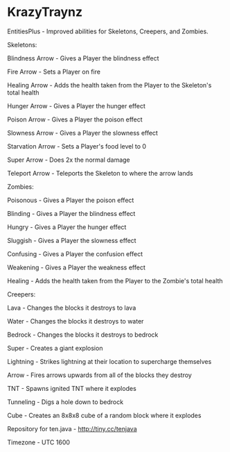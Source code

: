 KrazyTraynz
===========
EntitiesPlus - Improved abilities for Skeletons, Creepers, and Zombies.

Skeletons:
  
  Blindness Arrow - Gives a Player the blindness effect
  
  Fire Arrow - Sets a Player on fire
  
  Healing Arrow - Adds the health taken from the Player to the Skeleton's total health
  
  Hunger Arrow - Gives a Player the hunger effect
  
  Poison Arrow - Gives a Player the poison effect
  
  Slowness Arrow - Gives a Player the slowness effect
  
  Starvation Arrow - Sets a Player's food level to 0
  
  Super Arrow - Does 2x the normal damage
  
  Teleport Arrow - Teleports the Skeleton to where the arrow lands


Zombies:
  
  Poisonous - Gives a Player the poison effect
  
  Blinding - Gives a Player the blindness effect
  
  Hungry - Gives a Player the hunger effect
  
  Sluggish - Gives a Player the slowness effect
  
  Confusing - Gives a Player the confusion effect
  
  Weakening - Gives a Player the weakness effect
  
  Healing - Adds the health taken from the Player to the Zombie's total health
 

Creepers:
  
  Lava - Changes the blocks it destroys to lava
  
  Water - Changes the blocks it destroys to water
  
  Bedrock - Changes the blocks it destroys to bedrock
  
  Super - Creates a giant explosion
  
  Lightning - Strikes lightning at their location to supercharge themselves
  
  Arrow - Fires arrows upwards from all of the blocks they destroy
  
  TNT - Spawns ignited TNT where it explodes
  
  Tunneling - Digs a hole down to bedrock
  
  Cube - Creates an 8x8x8 cube of a random block where it explodes

Repository for ten.java - http://tiny.cc/tenjava

Timezone - UTC 1600

